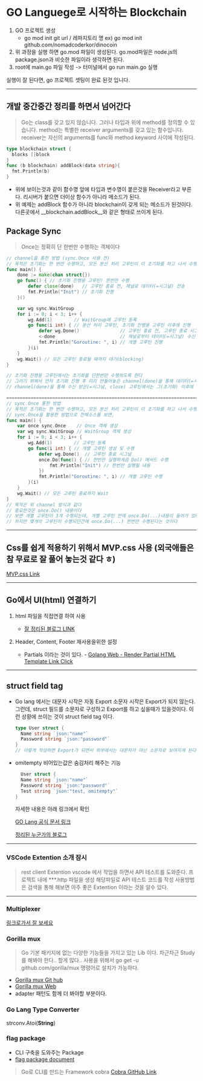 # GO Languege로 시작하는 Blockchain

1. GO 프로젝트 생성
   * go mod init git url / 레파지토리 명
      ex) go mod init github.com/nomadcoderkor/dinocoin
2. 위 과정을 실행 하면 go.mod 파일이 생성된다. go.mod파일은 node.js의 package.json과 비슷한 파일이라 생각하면 된다.
3. root에 main.go 파일 작성 -> 터미널에서 go run main.go 실행

실행이 잘 된다면, go 프로젝트 셋팅이 완료 된것 입니다.

---

## 개발 중간중간 정리를 하면서 넘어간다

> Go는 class를 갖고 있지 않습니다. 그러나 타입과 위에 method를 정의할 수 있습니다.
> method는 특별한 receiver arguments를 갖고 있는 함수입니다.
> receiver는 자신의 arguments를 func와 method keyword 사이에 작성된다.

```go
type blockchain struct {
  blocks []block
}
func (b blockchain) addBlock(data string){
  fmt.Println(b)
}
```

* 위에 보이는것과 같이 함수명 앞에 타입과 변수명이 붙은것을 Receiver라고 부른다.
  리시버가 붙으면 더이상 함수가 아니라 메소드가 된다.
* 위 예제는 addBlock 함수가 아니라 blockchain이 갖게 되는 메소드가 된것이다.
  다른곳에서 __blockchain.addBlock__와 같은 형태로 쓰이게 된다.

## Package Sync

> Once는 정확히 단 한번만 수행하는 객체이다

```go
// channel을 통한 방법 (sync.Once 사용 전)
// 목적은 초기화는 한 번만 수행하고, 모든 분산 처리 고루틴이 이 초기화를 하고 나서 수행되어야 하는 경우!
func main() {
    done := make(chan struct{})
    go func() { // 초기화 진행용 고루틴! 한번만 수행
        defer close(done)   // 고루틴 종료 전, 채널로 데이터(=시그널) 전송
        fmt.Println("Init") // 초기화 진행
    }()

    var wg sync.WaitGroup
    for i := 0; i < 3; i++ {
        wg.Add(1)        // WaitGroup에 고루틴 등록
        go func(i int) { // 분산 처리 고루틴, 초기화 진행용 고루틴 이후에 진행
            defer wg.Done()               // 고루틴 종료 전, 고루틴 종료 시그널 발생
            <-done                        // 채널로부터 데이터(=시그널) 수신
            fmt.Println("Goroutine: ", i) // 개별 고루틴 진행
        }(i)
    }
    wg.Wait() // 모든 고루틴 종료될 때까지 대기(blocking)
}

// 초기화 진행용 고루틴에서는 초기화를 단한번만 수행하도록 한다
// 그러기 위해서 먼저 초기화 진행 후 미리 만들어놓은 channel(done)을 통해 데이터(=시그널, close)을 전송한다
// channel(done)을 통해 수신 받은(=시그널, close) 고루틴에서는 그(초기화) 이후에 작업을 수행한다

==================================================================================
// sync.Once 통한 방법
// 목적은 초기화는 한 번만 수행하고, 모든 분산 처리 고루틴이 이 초기화를 하고 나서 수행되어야 하는 경우!
// sync.Once을 활용한 방법으로 전체소스를 보면,
func main() {
    var once sync.Once    // Once 객체 생성
    var wg sync.WaitGroup // WaitGroup 객체 생성
    for i := 0; i < 3; i++ {
        wg.Add(1)        // 고루틴 등록
        go func(i int) { // 개별 고루틴 생성 및 수행
            defer wg.Done()  // 고루틴 종료 시그널
            once.Do(func() { // 한번만 실행하게끔 Do() 메서드 수행
                fmt.Println("Init") // 한번만 실행될 내용
            })
            fmt.Println("Goroutine: ", i) // 개별 고루틴 수행
        }(i)
    }
    wg.Wait() // 모든 고루틴 종료까지 Wait
}
// 목적은 위 channel 방식과 같다
// 중요한것은 once.Do() 내용이다
// 보면 개별 고루틴이 3개 수행되는데, 개별 고루틴 안에 once.Do(...)내용이 들어가 있다
// 하지만 몇개의 고루틴이 수행되던간에 once.Do(...) 한번만 수행된다는 것이다
```

---

## Css를 쉽게 적용하기 위해서 MVP.css 사용 (외국애들은 참 무료로 잘 풀어 놓는것 같다 ㅎ)

[MVP.css Link](https://andybrewer.github.io/mvp/)

---

## Go에서 UI(html) 연결하기

  1. html 파일을 직접연결 하여 사용
      * [잘 정리된 블로그 LINK](https://dksshddl.tistory.com/entry/Go-web-programming-%ED%85%9C%ED%94%8C%EB%A6%BF%EA%B3%BC-%ED%85%9C%ED%94%8C%EB%A6%BF-%EC%97%94%EC%A7%84)

  2. Header, Content, Footer 재사용을위한 설정
      * Partials 이라는 것이 있다.
            - [Golang Web - Render Partial HTML Template Link Click](https://dev.to/egaprsty/golang-web-render-partial-html-template-3h1m)

---

## struct field tag

* Go lang 에서는 대문자 시작은 자동 Export 소문자 시작은 Export가 되지 않는다.
  그런데, struct 필드를 소문자로 구성하고 Export를 하고 싶을때가 있을것이다.
  이런 상황에 쓰이는 것이 struct field tag 이다.

  ```go
  type User struct {
    Name string `json:"name"`
    Password string `json:"password"`
  }
  // 이렇게 작성하면 Export가 되면서 외부에서는 대문자가 아닌 소문자로 보여지게 된다.
  ```

* omitempty 비어있는값은 숨김처리 해주는 기능
  
  ```go
    User struct {
    Name string `json:"name"`
    Password string `json:"password"`
    Test string `json:"test, omitempty"`
  }
  ```

  자세한 내용은 아래 링크에서 확인

  [GO Lang 공식 문서 링크](https://pkg.go.dev/encoding/json#Marshal)

  [정리된 누군가의 블로그](https://www.digitalocean.com/community/tutorials/how-to-use-struct-tags-in-go)

---

### VSCode Extention 소개  잠시

> rest client Extention
> vscode 에서 작업을 하면서 API 테스트를 도와준다.
> 프로젝트 내에 ***.http 파일을 생성
> 해당파일로 API 테스트 코드를 작성
> 사용방법은 검색을 통해 해보면 아주 좋은 Extention 이라는 것을 알수 있다.

---

### Multiplexer

[링크로가서 잘 보세요](https://dejavuqa.tistory.com/314)

### Gorilla mux

> Go 기본 패키지에 없는 다양한 기능들을 가지고 있는 Lib 이다.
> 차근차근 Study를 해봐야 한다.. 할게 많다..
> 사용을 위해서 go get -u github.com/gorilla/mux 명령어로 설치가 가능하다.

* [Gorilla mux Git hub](https://github.com/gorilla/mux)
* [Gorilla mux Web](https://www.gorillatoolkit.org)
* adapter 패턴도 함께 더 봐야할 부분이다.

### Go Lang Type Converter

strconv.Atoi(**String**)

### flag package

* CLI 구축을 도와주는 Package
* [flag package document](https://pkg.go.dev/flag)

> Go로 CLI를 만드는 Framework cobra [Cobra GitHub Link](https://github.com/spf13/cobra)
